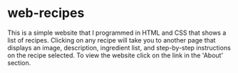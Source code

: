 # web-recipes

This is a simple website that I programmed in HTML and CSS that shows a list of recipes. Clicking on any recipe will take you to another page that displays an image, description, ingredient list, and step-by-step instructions on the recipe selected. To view the website click on the link in the 'About' section.
